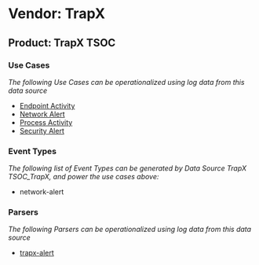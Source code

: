 Vendor: TrapX
=============
Product: TrapX TSOC
-------------------

### Use Cases

_The following Use Cases can be operationalized using log data from this data source_

* [Endpoint Activity](../UseCases/usecase_endpoint_activity.md)
* [Network Alert](../UseCases/usecase_network_alert.md)
* [Process Activity](../UseCases/usecase_process_activity.md)
* [Security Alert](../UseCases/usecase_security_alert.md)


### Event Types

_The following list of Event Types can be generated by Data Source TrapX TSOC_TrapX, and power the use cases above:_

- network-alert


### Parsers

_The following Parsers can be operationalized using log data from this data source_

* [trapx-alert](../Parsers/parserContent_trapx-alert.md)
